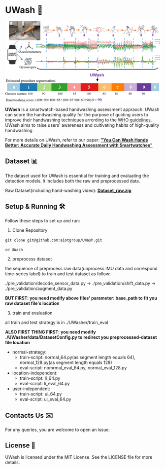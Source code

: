 # UWash 👋

<p align="center">
  <img src="./overview.png" alt="image-20240719171906628" width="600px"/>
</p>

**UWash** is a smartwatch-based handwashing assessment appraoch. UWash can score the handwashing quality for the purpose of guiding users to improve their handwashing techniques arrording to the [WHO guidelines](https://www.who.int/publications/m/item/hand-hygiene-why-how-when). UWash aims to raise users' awareness and cultivating habits of high-quality handwashing

For more details on UWash, refer to our paper: [**"You Can Wash Hands Better: Accurate Daily
Handwashing Assessment with Smartwatches"**](http://arxiv.org/abs/2112.06657)

## Dataset 📊

The dataset used for UWash is essential for training and evaluating the detection models. It includes both the raw and preprocessed data.

Raw Dataset(including hand-washing video): [**Dataset_raw.zip**](https://drive.google.com/file/d/1ZRdRiwXp4xbFUWIIjIQ0OEK6gK0cwODN/view?usp=sharing)

## Setup & Running 🛠️
Follow these steps to set up and run:

1. Clone Repository

`git clone git@github.com:aiotgroup/UWash.git`

`cd UWash`

2. preprocess dataset 

the sequence of preprocess raw data(unprocess IMU data and correspond time-series label) to train and test dataset as follow:
 
./pre_validation/decode_sensor_data.py -> ./pre_validation/shift_data.py -> ./pre_validation/augment_data.py

**BUT FIRST: you need modify above files' parameter: base_path to fit you raw dataset file's location**

3. train and evaluation

all train and test strategy is in ./UWasher/train_eval

**ALSO FIRST THING FIRST: you need modify ./UWasher/data/DatasetConfig.py to redirect you preprocessed-dataset file location**

* normal-strategy: 
  * train-script: normal_64.py(as segment length equals 64), normal_128.py(as segment length equals 128)
  * eval-script: nomrmal_eval_64.py, normal_eval_128.py
* location-independent:
  * train-script: li_64.py
  * eval-script: li_eval_64.py
* user-independent:
  * train-script: ui_64.py
  * eval-script: ui_eval_64.py



## Contacts Us ✉️
For any queries, you are welcome to open an issue.

## License 📜
UWash is licensed under the MIT License. See the LICENSE file for more details.

## 
